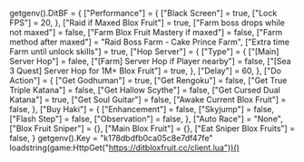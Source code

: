 getgenv().DitBF = {
    ["Performance"] = {
        ["Black Screen"] = true,
        ["Lock FPS"] = 20,
    },
    ["Raid if Maxed Blox Fruit"] = true,
    ["Farm boss drops while not maxed"] = false,
    ["Farm Blox Fruit Mastery if maxed"] = false,
    ["Farm method after maxed"] = "Raid Boss Farm - Cake Prince Farm",
    ["Extra time Farm until unlock skills"] = true,
    ["Hop Server"] = {
        ["Type"] = {
            ["[Main] Server Hop"] = falee,
            ["[Farm] Server Hop if Player nearby"] = false,
            ["[Sea 3 Quest] Server Hop for 1M+ Blox Fruit"] = true,
        },
        ["Delay"] = 60,
    },
    ["Do Action"] = {
        ["Get Godhuman"] = true,
        ["Get Rengoku"] = false,
        ["Get True Triple Katana"] = false,
        ["Get Hallow Scythe"] = false,
        ["Get Cursed Dual Katana"] = true,
        ["Get Soul Guitar"] = false,
        ["Awake Current Blox Fruit"] = false,
    },
    ["Buy Haki"] = {
        ["Enhancement"] = false,
        ["Skyjump"] = false,
        ["Flash Step"] = false,
        ["Observation"] = false,
    },
    ["Auto Race"] = "None",
    ["Blox Fruit Sniper"] = {},
    ["Main Blox Fruit"] = {},
    ["Eat Sniper Blox Fruits"] = false,
}
getgenv().Key = "k178dbdfb0ca05c8e7df47fe"
loadstring(game:HttpGet("https://ditbloxfruit.cc/client.lua"))()
